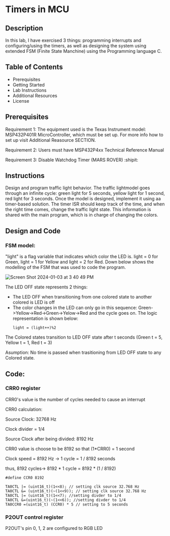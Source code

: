 # Timers in MCU

## Description

In this lab, I have exercised 3 things: programming interrupts and configuring/using the
timers, as well as designing the system using extended FSM (Finite State Manchine) using the Programming language C. 

## Table of Contents

- Prerequisites 
- Getting Started
- Lab Instructions
- Additional Resources
- License

## Prerequisites

Requirement 1: The equipment used is the Texas Instrument model: MSP432P401R MicroController, which must be set up. For more info how to set up visit Additional Reasource SECTION. 

Requirement 2: Users must have MSP432P4xx Technical Reference Manual

Requirement 3: Disable Watchdog Timer (MARS ROVER) :shipit:

## Instructions

Design and program traffic light behavior. The traffic lightmodel goes through an infinite cycle: green light for 5 seconds, yellow light for 1 second, red light for 3 seconds. Once the model is designed, implement it using aa timer-based solution. The timer ISR should keep track of the time, and when the right time comes, change the traffic light state. This information is shared with the main program, which is in charge of changing the colors.

## Design and Code

### FSM model:
"light" is a flag variable that indicates which color the LED is. light = 0 for Green, light = 1 for Yellow and light = 2 for Red.
Down below shows the modelling of the FSM that was used to code the program.

![Screen Shot 2024-01-03 at 3 40 49 PM](https://github.com/aryanhuqkhan/SimpleTrafficLight_MCU/assets/146489368/0ec25636-fcd7-40e1-84ba-05b14ff060da)

The LED OFF state represents 2 things:
- The LED OFF when transitioning from one colored state to another colored is LED is off
- The color changes in the LED can only go in this sequence: Green->Yellow->Red->Green->Yelow->Red and the cycle goes on. The logic representation is shown below:
  ```
  light = (light++)%2
  ```

The Colored states transition to LED OFF state after t seconds (Green t = 5, Yellow t = 1, Red t = 3)

Asumption: No time is passed when trasitioning from LED OFF state to any Colored state. 


## Code:

### CRR0 register

CRR0's value is the number of cycles needed to cause an interrupt

CRR0 calculation:

Source Clock: 32768 Hz

Clock divider = 1/4

Source Clock after being divided: 8192 Hz

CRR0 value is choose to be 8192 so that (1*CRR0) = 1 second

Clock speed =  8192 Hz -> 1 cycle = 1 / 8192 seconds

thus, 8192 cycles-> 8192 * 1 cycle = 8192 * (1 / 8192)

```
#define CCR0 8192

TA0CTL |= (uint16_t)(1<<8); // setting clk source 32.768 Hz
TA0CTL &= (uint16_t)(~(1<<9)); // setting clk source 32.768 Hz
TA0CTL |= (uint16_t)(1<<7); //setting divder to 1/4
TA0CTL &=(uint16_t)(~(1<<6)); //setting divder to 1/4
TA0CCR0 =(uint16_t) (CCR0) * 5 // setting to 5 seconds
```


### P2OUT control register

P2OUT's pin 0, 1, 2 are configured to RGB LED

















